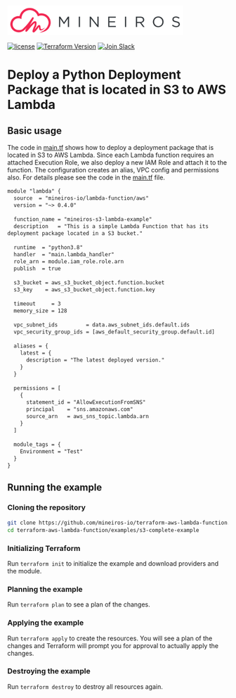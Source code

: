 [<img src="https://raw.githubusercontent.com/mineiros-io/brand/3bffd30e8bdbbde32c143e2650b2faa55f1df3ea/mineiros-primary-logo.svg" width="400"/>][homepage]

[![license][badge-license]][apache20]
[![Terraform Version][badge-terraform]][releases-terraform]
[![Join Slack][badge-slack]][slack]

# Deploy a Python Deployment Package that is located in S3 to AWS Lambda

## Basic usage

The code in [main.tf] shows how to deploy a deployment package that is located
in S3 to AWS Lambda. Since each Lambda function requires an attached Execution Role, we also
deploy a new IAM Role and attach it to the function. The configuration creates an
alias, VPC config and permissions also.
For details please see the code in the [main.tf] file.

```hcl
module "lambda" {
  source  = "mineiros-io/lambda-function/aws"
  version = "~> 0.4.0"

  function_name = "mineiros-s3-lambda-example"
  description   = "This is a simple Lambda Function that has its deployment package located in a S3 bucket."

  runtime  = "python3.8"
  handler  = "main.lambda_handler"
  role_arn = module.iam_role.role.arn
  publish  = true

  s3_bucket = aws_s3_bucket_object.function.bucket
  s3_key    = aws_s3_bucket_object.function.key

  timeout     = 3
  memory_size = 128

  vpc_subnet_ids         = data.aws_subnet_ids.default.ids
  vpc_security_group_ids = [aws_default_security_group.default.id]

  aliases = {
    latest = {
      description = "The latest deployed version."
    }
  }

  permissions = [
    {
      statement_id = "AllowExecutionFromSNS"
      principal    = "sns.amazonaws.com"
      source_arn   = aws_sns_topic.lambda.arn
    }
  ]

  module_tags = {
    Environment = "Test"
  }
}
```

## Running the example

### Cloning the repository

``` bash
git clone https://github.com/mineiros-io/terraform-aws-lambda-function.git
cd terraform-aws-lambda-function/examples/s3-complete-example
```

### Initializing Terraform

Run `terraform init` to initialize the example and download providers and the module.

### Planning the example

Run `terraform plan` to see a plan of the changes.

### Applying the example

Run `terraform apply` to create the resources.
You will see a plan of the changes and Terraform will prompt you for approval to actually apply the changes.

### Destroying the example

Run `terraform destroy` to destroy all resources again.

<!-- References -->

[main.tf]: https://github.com/mineiros-io/terraform-aws-lambda-function/blob/master/examples/s3-complete-example/main.tf
[homepage]: https://mineiros.io/?ref=terraform-aws-lambda-function
[badge-license]: https://img.shields.io/badge/license-Apache%202.0-brightgreen.svg
[badge-terraform]: https://img.shields.io/badge/terraform-1.x%20|%200.15%20|%200.14%20|%200.13%20|%200.12.20+-623CE4.svg?logo=terraform
[badge-slack]: https://img.shields.io/badge/slack-@mineiros--community-f32752.svg?logo=slack
[releases-terraform]: https://github.com/hashicorp/terraform/releases
[apache20]: https://opensource.org/licenses/Apache-2.0
[slack]: https://join.slack.com/t/mineiros-community/shared_invite/zt-ehidestg-aLGoIENLVs6tvwJ11w9WGg
